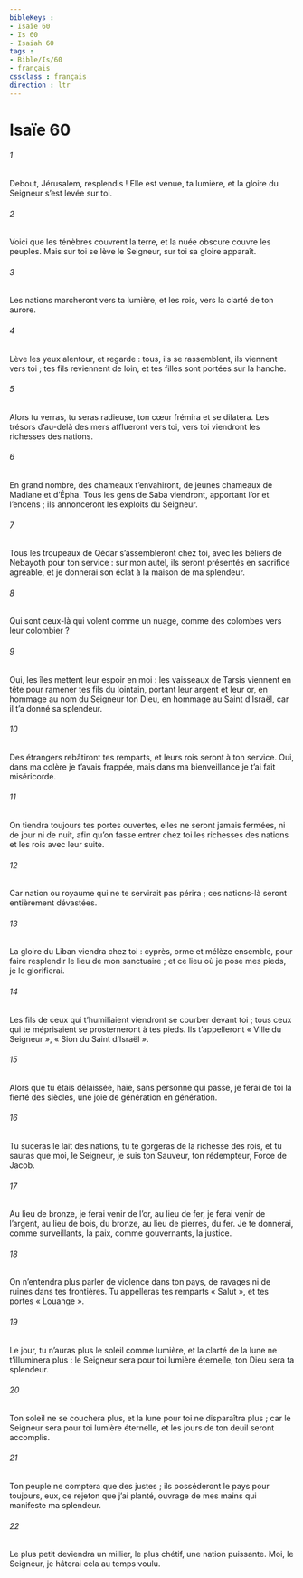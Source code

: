 ```yaml
---
bibleKeys : 
- Isaïe 60
- Is 60
- Isaiah 60
tags : 
- Bible/Is/60
- français
cssclass : français
direction : ltr
---
```


# Isaïe 60

###### 1
Debout, Jérusalem, resplendis !
Elle est venue, ta lumière,
et la gloire du Seigneur s’est levée sur toi.
###### 2
Voici que les ténèbres couvrent la terre,
et la nuée obscure couvre les peuples.
Mais sur toi se lève le Seigneur,
sur toi sa gloire apparaît.
###### 3
Les nations marcheront vers ta lumière,
et les rois, vers la clarté de ton aurore.
###### 4
Lève les yeux alentour, et regarde :
tous, ils se rassemblent, ils viennent vers toi ;
tes fils reviennent de loin,
et tes filles sont portées sur la hanche.
###### 5
Alors tu verras, tu seras radieuse,
ton cœur frémira et se dilatera.
Les trésors d’au-delà des mers afflueront vers toi,
vers toi viendront les richesses des nations.
###### 6
En grand nombre, des chameaux t’envahiront,
de jeunes chameaux de Madiane et d’Épha.
Tous les gens de Saba viendront,
apportant l’or et l’encens ;
ils annonceront les exploits du Seigneur.
###### 7
Tous les troupeaux de Qédar s’assembleront chez toi,
avec les béliers de Nebayoth pour ton service :
sur mon autel, ils seront présentés en sacrifice agréable,
et je donnerai son éclat à la maison de ma splendeur.
###### 8
Qui sont ceux-là qui volent comme un nuage,
comme des colombes vers leur colombier ?
###### 9
Oui, les îles mettent leur espoir en moi :
les vaisseaux de Tarsis viennent en tête
pour ramener tes fils du lointain,
portant leur argent et leur or,
en hommage au nom du Seigneur ton Dieu,
en hommage au Saint d’Israël,
car il t’a donné sa splendeur.
###### 10
Des étrangers rebâtiront tes remparts,
et leurs rois seront à ton service.
Oui, dans ma colère je t’avais frappée,
mais dans ma bienveillance je t’ai fait miséricorde.
###### 11
On tiendra toujours tes portes ouvertes,
elles ne seront jamais fermées, ni de jour ni de nuit,
afin qu’on fasse entrer chez toi les richesses des nations
et les rois avec leur suite.
###### 12
Car nation ou royaume qui ne te servirait pas périra ;
ces nations-là seront entièrement dévastées.
###### 13
La gloire du Liban viendra chez toi :
cyprès, orme et mélèze ensemble,
pour faire resplendir le lieu de mon sanctuaire ;
et ce lieu où je pose mes pieds, je le glorifierai.
###### 14
Les fils de ceux qui t’humiliaient
viendront se courber devant toi ;
tous ceux qui te méprisaient
se prosterneront à tes pieds.
Ils t’appelleront « Ville du Seigneur »,
« Sion du Saint d’Israël ».
###### 15
Alors que tu étais délaissée, haïe,
sans personne qui passe,
je ferai de toi la fierté des siècles,
une joie de génération en génération.
###### 16
Tu suceras le lait des nations,
tu te gorgeras de la richesse des rois,
et tu sauras que moi, le Seigneur, je suis ton Sauveur,
ton rédempteur, Force de Jacob.
###### 17
Au lieu de bronze, je ferai venir de l’or,
au lieu de fer, je ferai venir de l’argent,
au lieu de bois, du bronze,
au lieu de pierres, du fer.
Je te donnerai, comme surveillants, la paix,
comme gouvernants, la justice.
###### 18
On n’entendra plus parler de violence dans ton pays,
de ravages ni de ruines dans tes frontières.
Tu appelleras tes remparts « Salut »,
et tes portes « Louange ».
###### 19
Le jour, tu n’auras plus le soleil comme lumière,
et la clarté de la lune ne t’illuminera plus :
le Seigneur sera pour toi lumière éternelle,
ton Dieu sera ta splendeur.
###### 20
Ton soleil ne se couchera plus,
et la lune pour toi ne disparaîtra plus ;
car le Seigneur sera pour toi lumière éternelle,
et les jours de ton deuil seront accomplis.
###### 21
Ton peuple ne comptera que des justes ;
ils posséderont le pays pour toujours,
eux, ce rejeton que j’ai planté,
ouvrage de mes mains qui manifeste ma splendeur.
###### 22
Le plus petit deviendra un millier,
le plus chétif, une nation puissante.
Moi, le Seigneur, je hâterai cela au temps voulu.

